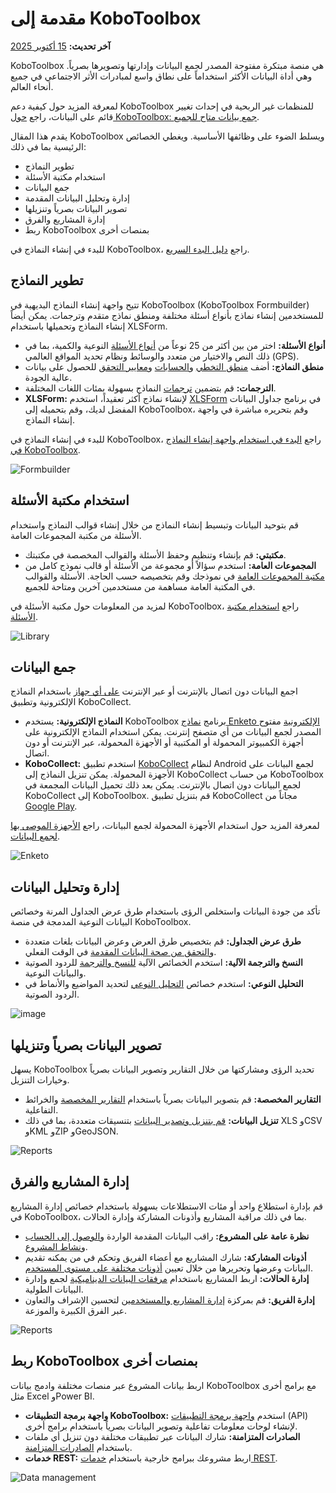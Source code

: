 # مقدمة إلى KoboToolbox
**آخر تحديث:** <a href="https://github.com/kobotoolbox/docs/blob/6b49e25820efe5bf632a3eabc9f1cdea33fda532/source/welcome.md" class="reference">15 أكتوبر 2025</a>

KoboToolbox هي منصة مبتكرة مفتوحة المصدر لجمع البيانات وإدارتها وتصويرها بصرياً. وهي أداة البيانات الأكثر استخداماً على نطاق واسع لمبادرات الأثر الاجتماعي في جميع أنحاء العالم.

<p class="note">
لمعرفة المزيد حول كيفية دعم KoboToolbox للمنظمات غير الربحية في إحداث تغيير قائم على البيانات، راجع <a href="about_kobotoolbox.html">حول KoboToolbox: جمع بيانات متاح للجميع</a>.
</p>

يقدم هذا المقال KoboToolbox ويسلط الضوء على وظائفها الأساسية. ويغطي الخصائص الرئيسية بما في ذلك:
* تطوير النماذج
* استخدام مكتبة الأسئلة
* جمع البيانات
* إدارة وتحليل البيانات المقدمة
* تصوير البيانات بصرياً وتنزيلها
* إدارة المشاريع والفرق
* ربط KoboToolbox بمنصات أخرى

<p class="note">
للبدء في إنشاء النماذج في KoboToolbox، راجع <a href="https://support.kobotoolbox.org/ar/quick_start.html">دليل البدء السريع</a>.
</p>



## تطوير النماذج

تتيح واجهة إنشاء النماذج البديهية في KoboToolbox (KoboToolbox Formbuilder) للمستخدمين إنشاء نماذج بأنواع أسئلة مختلفة ومنطق نماذج متقدم وترجمات. يمكن أيضاً إنشاء النماذج وتحميلها باستخدام XLSForm.

* **أنواع الأسئلة:** اختر من بين أكثر من 25 نوعاً من [أنواع الأسئلة](question_types.md) النوعية والكمية، بما في ذلك النص والاختيار من متعدد والوسائط ونظام تحديد المواقع العالمي (GPS).
* **منطق النماذج:** أضف [منطق التخطي](skip_logic.md) و[الحسابات](calculate_questions.md) و[معايير التحقق](validation_criteria.md) للحصول على بيانات عالية الجودة.
* **الترجمات:** قم بتضمين [ترجمات](language_dashboard.md) النماذج بسهولة بمئات اللغات المختلفة.
* **XLSForm:** لإنشاء نماذج أكثر تعقيداً، استخدم [XLSForm](getting_started_xlsform.md) في برنامج جداول البيانات المفضل لديك، وقم بتحميله إلى KoboToolbox، وقم بتحريره مباشرة في واجهة إنشاء النماذج.

<p class="note">
للبدء في إنشاء النماذج في KoboToolbox، راجع <a href="formbuilder.html">البدء في استخدام واجهة إنشاء النماذج في KoboToolbox</a>.
</p>

![Formbuilder](/images/welcome/formbuilder.png)


## استخدام مكتبة الأسئلة

قم بتوحيد البيانات وتبسيط إنشاء النماذج من خلال إنشاء قوالب النماذج واستخدام الأسئلة من مكتبة المجموعات العامة.

* **مكتبتي:** قم بإنشاء وتنظيم وحفظ الأسئلة والقوالب المخصصة في مكتبتك.
* **المجموعات العامة:** استخدم سؤالاً أو مجموعة من الأسئلة أو قالب نموذج كامل من [مكتبة المجموعات العامة](using_public_collections.md) في نموذجك وقم بتخصيصه حسب الحاجة. الأسئلة والقوالب في المكتبة العامة مساهمة من مستخدمين آخرين ومتاحة للجميع.

<p class="note">
لمزيد من المعلومات حول مكتبة الأسئلة في KoboToolbox، راجع <a href="question_library.html">استخدام مكتبة الأسئلة</a>.
</p>

![Library](/images/welcome/library.png)

## جمع البيانات

اجمع البيانات دون اتصال بالإنترنت أو عبر الإنترنت [على أي جهاز](data-collection-tools.md) باستخدام النماذج الإلكترونية وتطبيق KoboCollect.

* **النماذج الإلكترونية:** يستخدم KoboToolbox برنامج [نماذج Enketo الإلكترونية](data_through_webforms.md) مفتوح المصدر لجمع البيانات من أي متصفح إنترنت. يمكن استخدام النماذج الإلكترونية على أجهزة الكمبيوتر المحمولة أو المكتبية أو الأجهزة المحمولة، عبر الإنترنت أو دون اتصال.
* **KoboCollect:** استخدم تطبيق [KoboCollect](kobocollect_on_android_latest.md) لنظام Android لجمع البيانات على الأجهزة المحمولة. يمكن تنزيل النماذج إلى KoboCollect من حساب KoboToolbox لجمع البيانات دون اتصال بالإنترنت. يمكن بعد ذلك تحميل البيانات المجمعة في KoboCollect إلى KoboToolbox. قم بتنزيل تطبيق KoboCollect مجاناً من [Google Play](https://play.google.com/store/apps/details?id=org.koboc.collect.android).

<p class="note">
لمعرفة المزيد حول استخدام الأجهزة المحمولة لجمع البيانات، راجع <a href="devices_for_data_collection.html">الأجهزة الموصى بها لجمع البيانات</a>.
</p>

![Enketo](/images/welcome/enketo.png)


## إدارة وتحليل البيانات

تأكد من جودة البيانات واستخلص الرؤى باستخدام طرق عرض الجداول المرنة وخصائص البيانات النوعية المدمجة في منصة KoboToolbox.

* **طرق عرض الجداول:** قم بتخصيص طرق العرض وعرض البيانات بلغات متعددة و[التحقق من صحة البيانات المقدمة](record_validation.md) في الوقت الفعلي.
* **النسخ والترجمة الآلية:** استخدم الخصائص الآلية [للنسخ والترجمة](transcription-translation.md) للردود الصوتية والبيانات النوعية.
* **التحليل النوعي:** استخدم خصائص [التحليل النوعي](qualitative_analysis.md) لتحديد المواضيع والأنماط في الردود الصوتية.

![image](/images/qualitative_analysis/Analyze.gif)


## تصوير البيانات بصرياً وتنزيلها

يسهل KoboToolbox تحديد الرؤى ومشاركتها من خلال التقارير وتصوير البيانات بصرياً وخيارات التنزيل.

* **التقارير المخصصة:** قم بتصوير البيانات بصرياً باستخدام [التقارير المخصصة](creating_custom_reports.md) والخرائط التفاعلية.
* **تنزيل البيانات:** [قم بتنزيل وتصدير البيانات](export_download.md) بتنسيقات متعددة، بما في ذلك XLS وCSV وKML وZIP وGeoJSON.

![Reports](/images/welcome/reports.png)


## إدارة المشاريع والفرق

قم بإدارة استطلاع واحد أو مئات الاستطلاعات بسهولة باستخدام خصائص إدارة المشاريع في KoboToolbox، بما في ذلك مراقبة المشاريع وأذونات المشاركة وإدارة الحالات.

* **نظرة عامة على المشروع:** راقب البيانات المقدمة الواردة و[الوصول إلى الحساب](https://support.kobotoolbox.org/ar/activity_logs.html#access-logs) و[نشاط المشروع](https://support.kobotoolbox.org/ar/activity_logs.html#project-history-logs).
* **أذونات المشاركة:** شارك المشاريع مع أعضاء الفريق وتحكم في من يمكنه تقديم البيانات وعرضها وتحريرها من خلال تعيين [أذونات مختلفة على مستوى المستخدم](managing_permissions.md).
* **إدارة الحالات:** اربط المشاريع باستخدام [مرفقات البيانات الديناميكية](dynamic_data_attachment.md) لجمع وإدارة البيانات الطولية.
* **إدارة الفريق:** قم بمركزة [إدارة المشاريع والمستخدمين](getting_started_organization_feature.md) لتحسين الإشراف والتعاون عبر الفرق الكبيرة والموزعة.


![Reports](/images/welcome/projects.png)

## ربط KoboToolbox بمنصات أخرى

اربط بيانات المشروع عبر منصات مختلفة وادمج بيانات KoboToolbox مع برامج أخرى مثل Excel وPower BI.

* **واجهة برمجة التطبيقات KoboToolbox:** استخدم [واجهة برمجة التطبيقات](api.md) (API) لإنشاء لوحات معلومات تفاعلية وتصوير البيانات بصرياً باستخدام برامج أخرى.
* **الصادرات المتزامنة:** شارك البيانات عبر تطبيقات مختلفة دون تنزيل أي ملفات باستخدام [الصادرات المتزامنة](synchronous_exports.md).
* **خدمات REST:** اربط مشروعك ببرامج خارجية باستخدام [خدمات REST](rest_services.md).

![Data management](/images/welcome/dashboard-development.png)